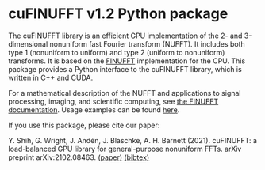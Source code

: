 # cuFINUFFT v1.2 Python package

The cuFINUFFT library is an efficient GPU implementation of the 2- and
3-dimensional nonuniform fast Fourier transform (NUFFT). It includes both type
1 (nonuniform to uniform) and type 2 (uniform to nonuniform) transforms.
It is based on the [FINUFFT](https://github.com/flatironinstitute/finufft)
implementation for the CPU. This package provides a Python interface to the
cuFINUFFT library, which is written in C++ and CUDA.

For a mathematical description of the NUFFT and applications to signal
processing, imaging, and scientific computing, see [the FINUFFT
documentation](https://finufft.readthedocs.io). Usage examples can be found
[here](https://github.com/flatironinstitute/cufinufft/tree/v1.2/examples).

If you use this package, please cite our paper:

Y. Shih, G. Wright, J. Andén, J. Blaschke, A. H. Barnett (2021).
cuFINUFFT: a load-balanced GPU library for general-purpose nonuniform FFTs.
arXiv preprint arXiv:2102.08463.
[(paper)](https://arxiv.org/abs/2102.08463)
[(bibtex)](https://arxiv.org/bibtex/2102.08463)
